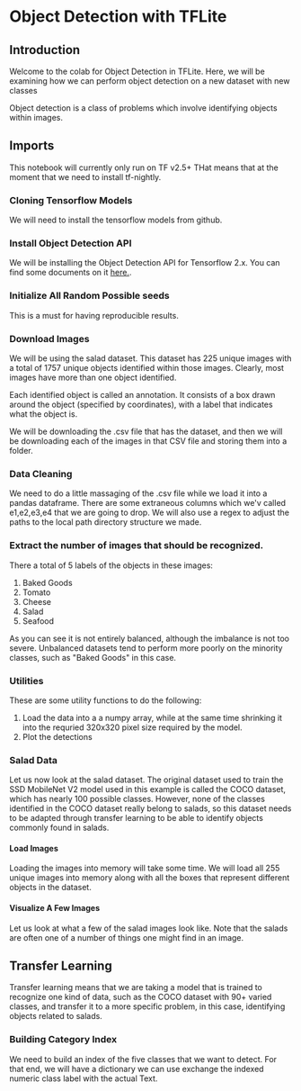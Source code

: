# Object Detection with TFLite

## Introduction

Welcome to the colab for Object Detection in TFLite. Here, we will be examining how we can perform object detection on 
a new dataset with new classes 

Object detection is a class of problems which involve identifying objects within images.    


## Imports

This notebook will currently only run on TF v2.5+  THat means that at the moment that we need to install tf-nightly.


### Cloning Tensorflow Models

We will need to install the tensorflow models from github.

### Install Object Detection API

We will be installing the Object Detection API for Tensorflow 2.x.  You can find some documents on it [here.](https://tensorflow-object-detection-api-tutorial.readthedocs.io/en/latest/).

### Initialize All Random Possible seeds

This is a must for having reproducible results.


### Download Images

We will be using the salad dataset.  This dataset has 225 unique images with a total of 1757 unique objects identified within those images. Clearly,
most images have more than one object identified.  

Each identified object is called an annotation.  It consists of a box drawn around the object (specified by coordinates), with a label that 
indicates what the object is.

We will be downloading the .csv file that has the dataset, and then we will be downloading each of the images in that CSV file and storing them
into a folder.



### Data Cleaning

We need to do a little massaging of the .csv file while we load it into a pandas dataframe.  There are some extraneous columns which we'v called e1,e2,e3,e4 that we are going to drop.  We will also use a regex to adjust the paths to the local path directory structure we made.

### Extract the number of images that should be recognized.

There a total of 5 labels of the objects in these images:

1. Baked Goods
2. Tomato
3. Cheese
4. Salad
5. Seafood

As you can see it is not entirely balanced, although the imbalance is not too severe.  Unbalanced datasets tend to perform more poorly on the minority classes, such as "Baked Goods" in this case.

### Utilities

These are some utility functions to do the following:

1. Load the data into a a numpy array, while at the same time shrinking it into the requried 320x320 pixel size required by the model.
2. Plot the detections

### Salad Data

Let us now look at the salad dataset.  The original dataset used to train the SSD MobileNet V2 model used in this example is called the COCO dataset, which has nearly 100 possible classes.  However, none of the classes identified in the COCO dataset really belong to salads, so this dataset needs to be adapted through transfer learning to be able to identify objects commonly found in salads.

#### Load Images

Loading the images into memory will take some time.  We will load all 255 unique images into memory along with all the boxes that represent different objects in the dataset.

#### Visualize A Few Images

Let us look at what a few of the salad images look like.  Note that the salads are often one of a number of things one might find in an image.


## Transfer Learning

Transfer learning means that we are taking a model that is trained to recognize one kind of data, such as the COCO dataset with 90+ varied classes, and transfer it to a more specific problem, in this case, identifying objects related to salads.


### Building Category Index

We need to build an index of the five classes that we want to detect. For that end, we will have a dictionary we can use exchange the indexed numeric class label with the actual Text.



